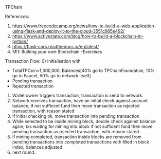 TPChain



References:
1) https://www.freecodecamp.org/news/how-to-build-a-web-application-using-flask-and-deploy-it-to-the-cloud-3551c985e492/
2) https://www.activestate.com/blog/how-to-build-a-blockchain-in-python/
3) https://flask-cors.readthedocs.io/en/latest/
4) MI1: Buildng your own Blockchain -Exercises


Transaction Flow:
0) Initialisation with 
   - TotalTPCoin=1,000,000, Balances[40% go to TPChainFoundation, 10% go to Faucet, 50% go to network itself]
   - Pending transaction
   - Rejected transaction
1) Wallet owner triggers transaction, transaction is send to network.
2) Network receives transaction, have an initial check against account balance, if not sufficent fund then move 
   transaction as rejected transaction, with reason stated
3) If initial checking ok, move transaction into pending transaction.
4) While selected to be inside mining block, double check against balance again, txs waiting for mining into block
   if not sufficent fund then move pending transaction as rejected transaction, with reason stated
4) if mining completed, transaction inside blocks are removed from pending transactions into completed transactions with filled in block index, 
   balances adjusted
5) next round..

